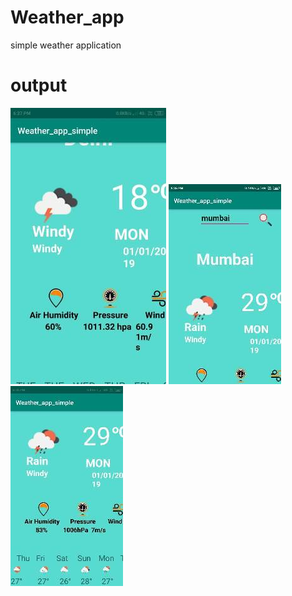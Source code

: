 # Weather_app
 simple weather application
# output
![alt text](https://github.com/vk133006/Weather_app_simple/blob/master/weather%202.jpeg)
![alt text](https://github.com/vk133006/Weather_app_simple/blob/master/weather1.jpeg)
![alt text](https://github.com/vk133006/Weather_app_simple/blob/master/weather_app.jpeg)
